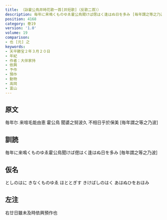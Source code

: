 ```yaml
---
title: （詠霍公鳥并時花歌一首[并短歌]（反歌二首））
description: 毎年に来鳴くものゆゑ霍公鳥聞けば偲はく逢はぬ日を多み [毎年謂之等之乃波]
position: 4168
category: 巻19
version: '1.0'
volume: 19
comparison:
- 也 [元] 之
keywords:
- 天平勝宝２年３月２０日
- 年紀
- 作者：大伴家持
- 依興
- 予作
- 預作
- 動物
- 高岡
- 富山
---
```


## 原文

毎年尓 来喧毛能由恵 霍公鳥 聞婆之努波久 不相日乎於保美 [毎年謂之等之乃波]

## 訓読

毎年に来鳴くものゆゑ霍公鳥聞けば偲はく逢はぬ日を多み [毎年謂之等之乃波]

## 仮名

としのはに きなくものゆゑ ほととぎす きけばしのはく あはぬひをおほみ

## 左注

右廿日雖未及時依興預作也
